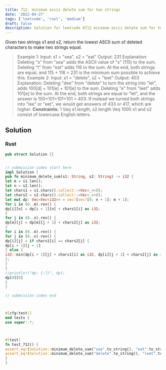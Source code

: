 ```yaml
---
title: 712. minimum ascii delete sum for two strings
date: '2022-04-27'
tags: ['leetcode', 'rust', 'medium']
draft: false
description: Solution for leetcode 0712 minimum ascii delete sum for two strings
---
```




Given two strings s1 and s2, return the lowest ASCII sum of deleted characters to make two strings equal.



>   Example 1:
>   Input: s1 <TeX>=</TeX> "sea", s2 <TeX>=</TeX> "eat"
>   Output: 231
>   Explanation: Deleting "s" from "sea" adds the ASCII value of "s" (115) to the sum.
>   Deleting "t" from "eat" adds 116 to the sum.
>   At the end, both strings are equal, and 115 + 116 <TeX>=</TeX> 231 is the minimum sum possible to achieve this.
>   Example 2:
>   Input: s1 <TeX>=</TeX> "delete", s2 <TeX>=</TeX> "leet"
>   Output: 403
>   Explanation: Deleting "dee" from "delete" to turn the string into "let",
>   adds 100[d] + 101[e] + 101[e] to the sum.
>   Deleting "e" from "leet" adds 101[e] to the sum.
>   At the end, both strings are equal to "let", and the answer is 100+101+101+101 <TeX>=</TeX> 403.
>   If instead we turned both strings into "lee" or "eet", we would get answers of 433 or 417, which are higher.
**Constraints:**
>   	1 <TeX>\leq</TeX> s1.length, s2.length <TeX>\leq</TeX> 1000
>   	s1 and s2 consist of lowercase English letters.


## Solution


### Rust
```rust
pub struct Solution {}


// submission codes start here
impl Solution {
pub fn minimum_delete_sum(s1: String, s2: String) -> i32 {
let m = s1.len();
let n = s2.len();
let chars1 = s1.chars().collect::<Vec<_>>();
let chars2 = s2.chars().collect::<Vec<_>>();
let mut dp: Vec<Vec<i32>> = vec![vec![0; n + 1]; m + 1];
for i in (0..m).rev() {
dp[i][n] = dp[i + 1][n] + chars1[i] as i32;
}
for j in (0..n).rev() {
dp[m][j] = dp[m][j + 1] + chars2[j] as i32;
}
for i in (0..m).rev() {
for j in (0..n).rev() {
dp[i][j] = if chars1[i] == chars2[j] {
dp[i + 1][j + 1]
} else {
i32::min(dp[i + 1][j] + chars1[i] as i32, dp[i][j + 1] + chars2[j] as i32)
};
}
}
//println!("dp: {:?}", dp);
dp[0][0]
}
}

// submission codes end



#[cfg(test)]
mod tests {
use super::*;



#[test]
fn test_712() {
assert_eq!(Solution::minimum_delete_sum("sea".to_string(), "eat".to_string()), 231);
assert_eq!(Solution::minimum_delete_sum("delete".to_string(), "leet".to_string()), 403);
}
}

```

